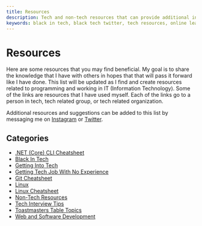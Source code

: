 ```yaml
---
title: Resources
description: Tech and non-tech resources that can provide additional information or support
keywords: black in tech, black tech twitter, tech resources, online learning
---
```


# Resources

Here are some resources that you may find beneficial. My goal is to share the knowledge that I have 
with others in hopes that that will pass it forward like I have done. This list will be updated as I find 
and create resources related to programming and working in IT (Information Technology). Some of the 
links are resources that I have used myself. Each of the links go to a person in tech, tech related group, 
or tech related organization.

Additional resources and suggestions can be added to this list by messaging me on 
<a href="https://www.instagram.com/almostengr" target="_blank">Instagram</a> or
<a href="https://twitter.com/almostengr" target="_blank">Twitter</a>.

## Categories

* [.NET (Core) CLI Cheatsheet](/resources/dotnet-core-cheatsheet)
* [Black In Tech](/resources/black-in-tech)
* [Getting Into Tech](/resources/getting-into-tech)
* [Getting Tech Job With No Experience](/technology/2021.05.06-tech-job-with-no-experience)
* [Git Cheatsheet](/resources/git-cheatsheet)
* [Linux](/resources/linux)
* [Linux Cheatsheet](/resources/linux-cheatsheet)
* [Non-Tech Resources](/resources/non-tech)
* [Tech Interview Tips](/resources/tech-interview-tips)
* [Toastmasters Table Topics](/resources/toastmasters-table-topics)
* [Web and Software Development](/resources/web-and-software-development)

